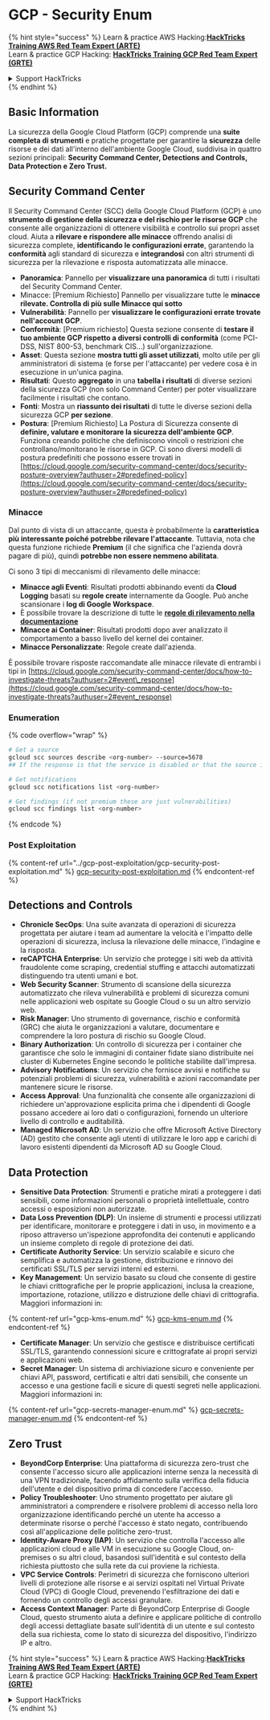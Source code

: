 # GCP - Security Enum

{% hint style="success" %}
Learn & practice AWS Hacking:<img src="../../../.gitbook/assets/image (1) (1) (1) (1).png" alt="" data-size="line">[**HackTricks Training AWS Red Team Expert (ARTE)**](https://training.hacktricks.xyz/courses/arte)<img src="../../../.gitbook/assets/image (1) (1) (1) (1).png" alt="" data-size="line">\
Learn & practice GCP Hacking: <img src="../../../.gitbook/assets/image (2) (1).png" alt="" data-size="line">[**HackTricks Training GCP Red Team Expert (GRTE)**<img src="../../../.gitbook/assets/image (2) (1).png" alt="" data-size="line">](https://training.hacktricks.xyz/courses/grte)

<details>

<summary>Support HackTricks</summary>

* Check the [**subscription plans**](https://github.com/sponsors/carlospolop)!
* **Join the** 💬 [**Discord group**](https://discord.gg/hRep4RUj7f) or the [**telegram group**](https://t.me/peass) or **follow** us on **Twitter** 🐦 [**@hacktricks\_live**](https://twitter.com/hacktricks_live)**.**
* **Share hacking tricks by submitting PRs to the** [**HackTricks**](https://github.com/carlospolop/hacktricks) and [**HackTricks Cloud**](https://github.com/carlospolop/hacktricks-cloud) github repos.

</details>
{% endhint %}

## Basic Information

La sicurezza della Google Cloud Platform (GCP) comprende una **suite completa di strumenti** e pratiche progettate per garantire la **sicurezza** delle risorse e dei dati all'interno dell'ambiente Google Cloud, suddivisa in quattro sezioni principali: **Security Command Center, Detections and Controls, Data Protection e Zero Trust.**

## **Security Command Center**

Il Security Command Center (SCC) della Google Cloud Platform (GCP) è uno **strumento di gestione della sicurezza e del rischio per le risorse GCP** che consente alle organizzazioni di ottenere visibilità e controllo sui propri asset cloud. Aiuta a **rilevare e rispondere alle minacce** offrendo analisi di sicurezza complete, **identificando le configurazioni errate**, garantendo la **conformità** agli standard di sicurezza e **integrandosi** con altri strumenti di sicurezza per la rilevazione e risposta automatizzata alle minacce.

* **Panoramica**: Pannello per **visualizzare una panoramica** di tutti i risultati del Security Command Center.
* Minacce: \[Premium Richiesto] Pannello per visualizzare tutte le **minacce rilevate. Controlla di più sulle Minacce qui sotto**
* **Vulnerabilità**: Pannello per **visualizzare le configurazioni errate trovate nell'account GCP**.
* **Conformità**: \[Premium richiesto] Questa sezione consente di **testare il tuo ambiente GCP rispetto a diversi controlli di conformità** (come PCI-DSS, NIST 800-53, benchmark CIS...) sull'organizzazione.
* **Asset**: Questa sezione **mostra tutti gli asset utilizzati**, molto utile per gli amministratori di sistema (e forse per l'attaccante) per vedere cosa è in esecuzione in un'unica pagina.
* **Risultati**: Questo **aggregato** in una **tabella i risultati** di diverse sezioni della sicurezza GCP (non solo Command Center) per poter visualizzare facilmente i risultati che contano.
* **Fonti**: Mostra un **riassunto dei risultati** di tutte le diverse sezioni della sicurezza GCP **per sezione**.
* **Postura**: \[Premium Richiesto] La Postura di Sicurezza consente di **definire, valutare e monitorare la sicurezza dell'ambiente GCP**. Funziona creando politiche che definiscono vincoli o restrizioni che controllano/monitorano le risorse in GCP. Ci sono diversi modelli di postura predefiniti che possono essere trovati in [https://cloud.google.com/security-command-center/docs/security-posture-overview?authuser=2#predefined-policy](https://cloud.google.com/security-command-center/docs/security-posture-overview?authuser=2#predefined-policy)

### **Minacce**

Dal punto di vista di un attaccante, questa è probabilmente la **caratteristica più interessante poiché potrebbe rilevare l'attaccante**. Tuttavia, nota che questa funzione richiede **Premium** (il che significa che l'azienda dovrà pagare di più), quindi **potrebbe non essere nemmeno abilitata**.

Ci sono 3 tipi di meccanismi di rilevamento delle minacce:

* **Minacce agli Eventi**: Risultati prodotti abbinando eventi da **Cloud Logging** basati su **regole create** internamente da Google. Può anche scansionare i **log di Google Workspace**.
* È possibile trovare la descrizione di tutte le [**regole di rilevamento nella documentazione**](https://cloud.google.com/security-command-center/docs/concepts-event-threat-detection-overview?authuser=2#how_works)
* **Minacce ai Container**: Risultati prodotti dopo aver analizzato il comportamento a basso livello del kernel dei container.
* **Minacce Personalizzate**: Regole create dall'azienda.

È possibile trovare risposte raccomandate alle minacce rilevate di entrambi i tipi in [https://cloud.google.com/security-command-center/docs/how-to-investigate-threats?authuser=2#event\_response](https://cloud.google.com/security-command-center/docs/how-to-investigate-threats?authuser=2#event_response)

### Enumeration

{% code overflow="wrap" %}
```bash
# Get a source
gcloud scc sources describe <org-number> --source=5678
## If the response is that the service is disabled or that the source is not found, then, it isn't enabled

# Get notifications
gcloud scc notifications list <org-number>

# Get findings (if not premium these are just vulnerabilities)
gcloud scc findings list <org-number>
```
{% endcode %}

### Post Exploitation

{% content-ref url="../gcp-post-exploitation/gcp-security-post-exploitation.md" %}
[gcp-security-post-exploitation.md](../gcp-post-exploitation/gcp-security-post-exploitation.md)
{% endcontent-ref %}

## Detections and Controls

* **Chronicle SecOps**: Una suite avanzata di operazioni di sicurezza progettata per aiutare i team ad aumentare la velocità e l'impatto delle operazioni di sicurezza, inclusa la rilevazione delle minacce, l'indagine e la risposta.
* **reCAPTCHA Enterprise**: Un servizio che protegge i siti web da attività fraudolente come scraping, credential stuffing e attacchi automatizzati distinguendo tra utenti umani e bot.
* **Web Security Scanner**: Strumento di scansione della sicurezza automatizzato che rileva vulnerabilità e problemi di sicurezza comuni nelle applicazioni web ospitate su Google Cloud o su un altro servizio web.
* **Risk Manager**: Uno strumento di governance, rischio e conformità (GRC) che aiuta le organizzazioni a valutare, documentare e comprendere la loro postura di rischio su Google Cloud.
* **Binary Authorization**: Un controllo di sicurezza per i container che garantisce che solo le immagini di container fidate siano distribuite nei cluster di Kubernetes Engine secondo le politiche stabilite dall'impresa.
* **Advisory Notifications**: Un servizio che fornisce avvisi e notifiche su potenziali problemi di sicurezza, vulnerabilità e azioni raccomandate per mantenere sicure le risorse.
* **Access Approval**: Una funzionalità che consente alle organizzazioni di richiedere un'approvazione esplicita prima che i dipendenti di Google possano accedere ai loro dati o configurazioni, fornendo un ulteriore livello di controllo e auditabilità.
* **Managed Microsoft AD**: Un servizio che offre Microsoft Active Directory (AD) gestito che consente agli utenti di utilizzare le loro app e carichi di lavoro esistenti dipendenti da Microsoft AD su Google Cloud.

## Data Protection

* **Sensitive Data Protection**: Strumenti e pratiche mirati a proteggere i dati sensibili, come informazioni personali o proprietà intellettuale, contro accessi o esposizioni non autorizzate.
* **Data Loss Prevention (DLP)**: Un insieme di strumenti e processi utilizzati per identificare, monitorare e proteggere i dati in uso, in movimento e a riposo attraverso un'ispezione approfondita dei contenuti e applicando un insieme completo di regole di protezione dei dati.
* **Certificate Authority Service**: Un servizio scalabile e sicuro che semplifica e automatizza la gestione, distribuzione e rinnovo dei certificati SSL/TLS per servizi interni ed esterni.
* **Key Management**: Un servizio basato su cloud che consente di gestire le chiavi crittografiche per le proprie applicazioni, inclusa la creazione, importazione, rotazione, utilizzo e distruzione delle chiavi di crittografia. Maggiori informazioni in:

{% content-ref url="gcp-kms-enum.md" %}
[gcp-kms-enum.md](gcp-kms-enum.md)
{% endcontent-ref %}

* **Certificate Manager**: Un servizio che gestisce e distribuisce certificati SSL/TLS, garantendo connessioni sicure e crittografate ai propri servizi e applicazioni web.
* **Secret Manager**: Un sistema di archiviazione sicuro e conveniente per chiavi API, password, certificati e altri dati sensibili, che consente un accesso e una gestione facili e sicure di questi segreti nelle applicazioni. Maggiori informazioni in:

{% content-ref url="gcp-secrets-manager-enum.md" %}
[gcp-secrets-manager-enum.md](gcp-secrets-manager-enum.md)
{% endcontent-ref %}

## Zero Trust

* **BeyondCorp Enterprise**: Una piattaforma di sicurezza zero-trust che consente l'accesso sicuro alle applicazioni interne senza la necessità di una VPN tradizionale, facendo affidamento sulla verifica della fiducia dell'utente e del dispositivo prima di concedere l'accesso.
* **Policy Troubleshooter**: Uno strumento progettato per aiutare gli amministratori a comprendere e risolvere problemi di accesso nella loro organizzazione identificando perché un utente ha accesso a determinate risorse o perché l'accesso è stato negato, contribuendo così all'applicazione delle politiche zero-trust.
* **Identity-Aware Proxy (IAP)**: Un servizio che controlla l'accesso alle applicazioni cloud e alle VM in esecuzione su Google Cloud, on-premises o su altri cloud, basandosi sull'identità e sul contesto della richiesta piuttosto che sulla rete da cui proviene la richiesta.
* **VPC Service Controls**: Perimetri di sicurezza che forniscono ulteriori livelli di protezione alle risorse e ai servizi ospitati nel Virtual Private Cloud (VPC) di Google Cloud, prevenendo l'esfiltrazione dei dati e fornendo un controllo degli accessi granulare.
* **Access Context Manager**: Parte di BeyondCorp Enterprise di Google Cloud, questo strumento aiuta a definire e applicare politiche di controllo degli accessi dettagliate basate sull'identità di un utente e sul contesto della sua richiesta, come lo stato di sicurezza del dispositivo, l'indirizzo IP e altro.

{% hint style="success" %}
Learn & practice AWS Hacking:<img src="../../../.gitbook/assets/image (1) (1) (1) (1).png" alt="" data-size="line">[**HackTricks Training AWS Red Team Expert (ARTE)**](https://training.hacktricks.xyz/courses/arte)<img src="../../../.gitbook/assets/image (1) (1) (1) (1).png" alt="" data-size="line">\
Learn & practice GCP Hacking: <img src="../../../.gitbook/assets/image (2) (1).png" alt="" data-size="line">[**HackTricks Training GCP Red Team Expert (GRTE)**<img src="../../../.gitbook/assets/image (2) (1).png" alt="" data-size="line">](https://training.hacktricks.xyz/courses/grte)

<details>

<summary>Support HackTricks</summary>

* Check the [**subscription plans**](https://github.com/sponsors/carlospolop)!
* **Join the** 💬 [**Discord group**](https://discord.gg/hRep4RUj7f) or the [**telegram group**](https://t.me/peass) or **follow** us on **Twitter** 🐦 [**@hacktricks\_live**](https://twitter.com/hacktricks_live)**.**
* **Share hacking tricks by submitting PRs to the** [**HackTricks**](https://github.com/carlospolop/hacktricks) and [**HackTricks Cloud**](https://github.com/carlospolop/hacktricks-cloud) github repos.

</details>
{% endhint %}
